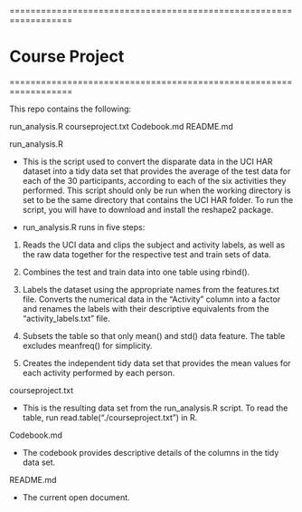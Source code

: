 ==================================================================
# Course Project
==================================================================

This repo contains the following:

run_analysis.R
courseproject.txt
Codebook.md
README.md

run_analysis.R

- This is the script used to convert the disparate data in the UCI HAR dataset into a tidy data set that provides the average of the test data for each of the 30 participants, according to each of the six activities they performed. This script should only be run when the working directory is set to be the same directory that contains the UCI HAR folder. To run the script, you will have to download and install the reshape2 package.

- run_analysis.R runs in five steps:

1. Reads the UCI data and clips the subject and activity labels, as well as the raw data together for the respective test and train sets of data.

2. Combines the test and train data into one table using rbind().

3. Labels the dataset using the appropriate names from the features.txt file. Converts the numerical data in the “Activity” column into a factor and renames the labels with their descriptive equivalents from the “activity_labels.txt” file. 

4. Subsets the table so that only mean() and std() data feature. The table excludes meanfreq() for simplicity.

5. Creates the independent tidy data set that provides the mean values for each activity performed by each person.


courseproject.txt

- This is the resulting data set from the run_analysis.R script. To read the table, run read.table(“./courseproject.txt”) in R.

Codebook.md

- The codebook provides descriptive details of the columns in the tidy data set.

README.md

- The current open document.

